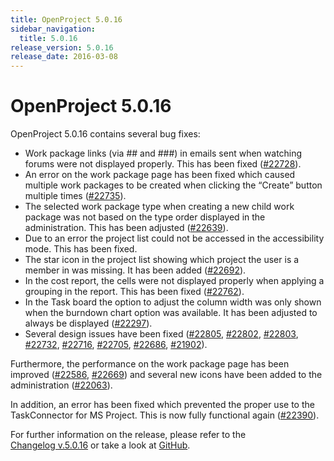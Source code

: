 ```yaml
---
title: OpenProject 5.0.16
sidebar_navigation:
  title: 5.0.16
release_version: 5.0.16
release_date: 2016-03-08
---
```


# OpenProject 5.0.16

OpenProject 5.0.16 contains several bug
    fixes:

  - Work package links (via \#\# and \#\#\#) in emails sent when
    watching forums were not displayed properly. This has been fixed
    ([#22728](https://community.openproject.org/work_packages/22728)).
  - An error on the work package page has been fixed which caused
    multiple work packages to be created when clicking the “Create”
    button multiple times
    ([#22735](https://community.openproject.org/work_packages/22735)).
  - The selected work package type when creating a new child work
    package was not based on the type order displayed in the
    administration. This has been adjusted
    ([#22639](https://community.openproject.org/work_packages/22639)).
  - Due to an error the project list could not be accessed in the
    accessibility mode. This has been fixed.
  - The star icon in the project list showing which project the user is
    a member in was missing. It has been added
    ([#22692](https://community.openproject.org/work_packages/22692)).
  - In the cost report, the cells were not displayed properly when
    applying a grouping in the report. This has been fixed
    ([#22762](https://community.openproject.org/work_packages/22762)).
  - In the Task board the option to adjust the column width was only
    shown when the burndown chart option was available. It has been
    adjusted to always be displayed
    ([#22297](https://community.openproject.org/work_packages/22297)).
  - Several design issues have been fixed
    ([#22805](https://community.openproject.org/work_packages/22805),
    [#22802](https://community.openproject.org/work_packages/22802),
    [#22803](https://community.openproject.org/work_packages/22803),
    [#22732](https://community.openproject.org/work_packages/22732),
    [#22716](https://community.openproject.org/work_packages/22716),
    [#22705](https://community.openproject.org/work_packages/22705),
    [#22686](https://community.openproject.org/work_packages/22686),
    [#21902](https://community.openproject.org/work_packages/21902)).

Furthermore, the performance on the work package page has been improved
([#22586](https://community.openproject.org/work_packages/22586),
[#22669](https://community.openproject.org/work_packages/22669))
and several new icons have been added to the administration
([#22063](https://community.openproject.org/work_packages/22063)).

In addition, an error has been fixed which prevented the proper use to
the TaskConnector for MS Project.
This is now fully functional again
([#22390](https://community.openproject.org/work_packages/22390)).

For further information on the release, please refer to the  
[Changelog v.5.0.16](https://community.openproject.org/versions/804) 
or take a look at
[GitHub](https://github.com/opf/openproject/tree/v5.0.16).
